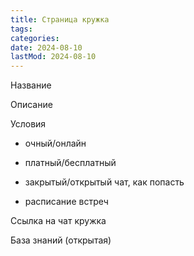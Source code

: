 ```yaml
---
title: Страница кружка
tags:
categories:
date: 2024-08-10
lastMod: 2024-08-10
---
```

Название

Описание

Условия

  + очный/онлайн

  + платный/бесплатный

  + закрытый/открытый чат, как попасть

  + расписание встреч

Ссылка на чат кружка

База знаний (открытая)
